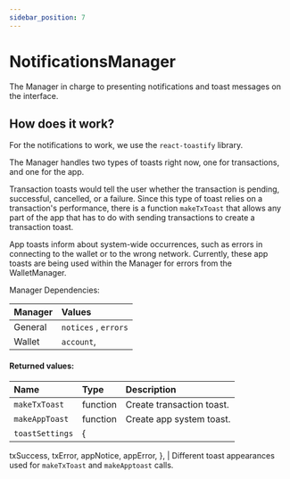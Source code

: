 ```yaml
---
sidebar_position: 7
---
```


# NotificationsManager

The Manager in charge to presenting notifications and toast messages on the interface.

## How does it work?

For the notifications to work, we use the `react-toastify` library. 

The Manager handles two types of toasts right now, one for transactions, and one for the app.

Transaction toasts would tell the user whether the transaction is pending, successful, cancelled, or a failure. Since this type of toast relies on a transaction's performance, there is a function `makeTxToast` that allows any part of the app that has to do with sending transactions to create a transaction toast.

App toasts inform about system-wide occurrences, such as errors in connecting to the wallet or to the wrong network. Currently, these app toasts are being used within the Manager for errors from the WalletManager.

Manager Dependencies:

| Manager | Values                                                          |
| :--- | :------------------------------------------------------------------- |
| General | `notices` , `errors`
| Wallet | `account`,

#### Returned values:
| Name | Type | Description                                                          |
| :--- | :--- | :------------------------------------------------------------------- |
|`makeTxToast` | function | Create transaction toast.
|`makeAppToast` | function | Create app system toast.
|`toastSettings` | {
txSuccess,
txError,
appNotice,
appError,
}, | Different toast appearances used for `makeTxToast` and `makeApptoast` calls.

